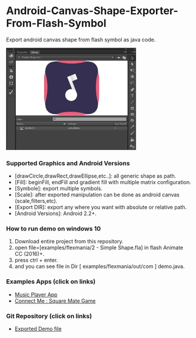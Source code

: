 # Android-Canvas-Shape-Exporter-From-Flash-Symbol
Export android canvas shape from flash symbol as java code.

<img src="https://raw.githubusercontent.com/KishanV/Android-Canvas-Shape-Exporter-From-Flash-Symbol/master/imgs/img1.png" width="70%" />

### Supported Graphics and Android Versions 

* [drawCircle,drawRect,drawEllipse,etc..]: all generic shape as path.
* [Fill]: beginFill, endFill and gradient fill with multiple matrix configuration.
* [Symbole]: export multiple symbols.
* [Scale]: after exported manipulation can be done as android canvas (scale,filters,etc).
* [Export DIR]: export any where you want with absolute or relative path.
* [Android Versions]: Android 2.2+.

### How to run demo on windows 10

1) Download entire project from this repository.
2) open file=[examples/flexmania/2 - Simple Shape.fla] in flash Animate CC (2016)+.
3) press ctrl + enter.
4) and you can see file in Dir [ examples/flexmania/out/com ] demo.java.

### Examples Apps (click on links)

* [Music Player App](https://play.google.com/store/apps/details?id=com.linedeer.music.handler)
* [Connect Me : Square Mate Game](https://play.google.com/store/apps/details?id=com.linedeer.games.squaremate)


### Git Repository (click on links)

* [Exported Demo file](https://raw.githubusercontent.com/KishanV/Android-Canvas-Shape-Exporter-From-Flash-Symbol/master/examples/flexmania/out/com/demo.java)

 
